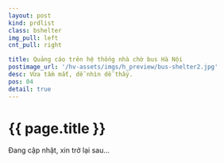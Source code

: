 ```yaml
---
layout: post
kind: prdlist
class: bshelter
img_pull: left
cnt_pull: right

title: Quảng cáo trên hệ thống nhà chờ bus Hà Nội
postimage_url: '/hv-assets/imgs/h_preview/bus-shelter2.jpg'
desc: Vừa tầm mắt, dễ nhìn dễ thấy.
pos: 04
detail: true
---
```


<h1>{{ page.title }}</h1>

<p>Đang cập nhật, xin trở lại sau...</p>
<p style="font-size:60px;"><i class="fa fa-refresh fa-spin"></i></p>
